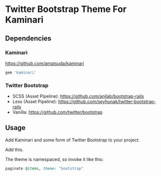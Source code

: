 # Twitter Bootstrap Theme For Kaminari

## Dependencies

### Kaminari

https://github.com/amatsuda/kaminari

``` ruby
gem 'kaminari'
```

### Twitter Bootstrap

- SCSS (Asset Pipeline): https://github.com/anjlab/bootstrap-rails
- Less (Asset Pipeline): https://github.com/seyhunak/twitter-bootstrap-rails
- Vanilla: https://github.com/twitter/bootstrap

## Usage

Add Kaminari and some form of Twitter Bootstrap to your project.

Add this.

The theme is namespaced, so invoke it like this:

``` ruby
paginate @items, theme: "bootstrap"
```